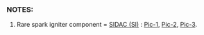 ### NOTES: ###

1. Rare spark igniter component = [SIDAC (SI)](https://electronics.stackexchange.com/questions/448619/what-component-is-labeled-si-on-a-pcb-silkscreen) : [Pic-1](pictures/SparkIgniter1.JPG), [Pic-2](pictures/SparkIgniter2.JPG), [Pic-3](pictures/SparkIgniter3.JPG).
